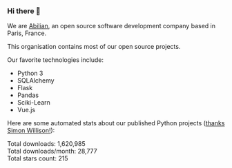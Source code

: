 ### Hi there 👋

We are [Abilian](https://abilian.com/), an open source software development company based in Paris, France.

This organisation contains most of our open source projects.

Our favorite technologies include:

- Python 3
- SQLAlchemy
- Flask
- Pandas
- Sciki-Learn
- Vue.js

Here are some automated stats about our published Python projects
([thanks Simon Willison!][sw-post]):

<!--marker-->
Total downloads: 1,620,985<br>
Total downloads/month: 28,777<br>
Total stars count: 215
<!--end-->

[sw-post]: https://simonwillison.net/2020/Jul/10/self-updating-profile-readme/